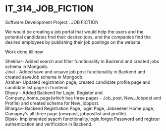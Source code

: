 # IT_314_JOB_FICTION
Software Development Project : JOB FICTION 

We would be creating a job portal that would help the users and the potential candidates find their desired jobs, and the companies find the desired employees by publishing their job postings on the website.

Work done till now


Shekhar- Added search and filter functionality in Backend and created jobs schema in Mongodb.
<br>
Jinal - Added save and unsave job post functionality in Backend and created saveJob schema in Mongodb. 
<br>
Azahar- Updated registration page, created candidate profile page and candidate list page in frontend. 
<br>
Dhyey - Added Backend for Login, Register and Company_home_page(which has three pages - Job_post, New_Jobpost and Profile) and created schema for New_jobpost. 
<br>
Bhargav- Backend Registration Page, login Page, Jobseeker Home page, Comapny's all three page (newpost, jobpostlist and profile).
<br>
Dipak- Implemented seacrh functionality,login,forgot Password and register authentication and verification in Backend.

